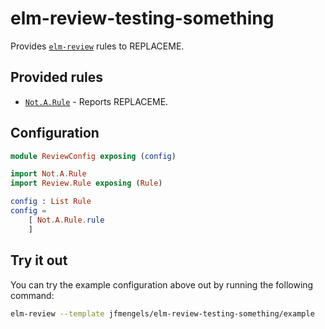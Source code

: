 # elm-review-testing-something

Provides [`elm-review`](https://package.elm-lang.org/packages/jfmengels/elm-review/latest/) rules to REPLACEME.

## Provided rules

- [`Not.A.Rule`](https://package.elm-lang.org/packages/jfmengels/elm-review-testing-something/1.0.0/Not-A-Rule) - Reports REPLACEME.

## Configuration

```elm
module ReviewConfig exposing (config)

import Not.A.Rule
import Review.Rule exposing (Rule)

config : List Rule
config =
    [ Not.A.Rule.rule
    ]
```

## Try it out

You can try the example configuration above out by running the following command:

```bash
elm-review --template jfmengels/elm-review-testing-something/example
```
